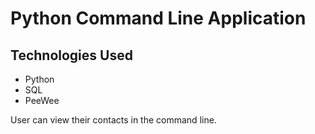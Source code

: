 # Python Command Line Application

## Technologies Used

- Python
- SQL
- PeeWee

User can view their contacts in the command line.
